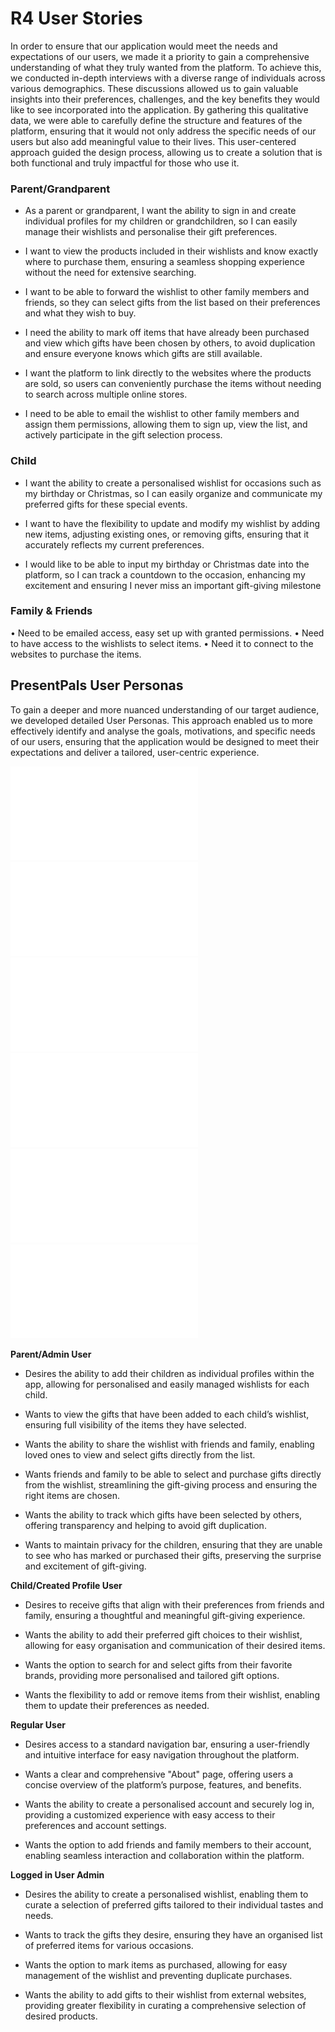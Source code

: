 # R4 User Stories
In order to ensure that our application would meet the needs and expectations of our users, we made it a priority to gain a comprehensive understanding of what they truly wanted from the platform. To achieve this, we conducted in-depth interviews with a diverse range of individuals across various demographics. These discussions allowed us to gain valuable insights into their preferences, challenges, and the key benefits they would like to see incorporated into the application. By gathering this qualitative data, we were able to carefully define the structure and features of the platform, ensuring that it would not only address the specific needs of our users but also add meaningful value to their lives. This user-centered approach guided the design process, allowing us to create a solution that is both functional and truly impactful for those who use it.

### Parent/Grandparent
*   As a parent or grandparent, I want the ability to sign in and create individual profiles for my children or grandchildren, so I can easily manage their wishlists and personalise their gift preferences.

*   I want to view the products included in their wishlists and know exactly where to purchase them, ensuring a seamless shopping experience without the need for extensive searching.

*   I want to be able to forward the wishlist to other family members and friends, so they can select gifts from the list based on their preferences and what they wish to buy.

*   I need the ability to mark off items that have already been purchased and view which gifts have been chosen by others, to avoid duplication and ensure everyone knows which gifts are still available.

*   I want the platform to link directly to the websites where the products are sold, so users can conveniently purchase the items without needing to search across multiple online stores.

*   I need to be able to email the wishlist to other family members and assign them permissions, allowing them to sign up, view the list, and actively participate in the gift selection process.

### Child
*   I want the ability to create a personalised wishlist for occasions such as my birthday or Christmas, so I can easily organize and communicate my preferred gifts for these special events.

*   I want to have the flexibility to update and modify my wishlist by adding new items, adjusting existing ones, or removing gifts, ensuring that it accurately reflects my current preferences.

*   I would like to be able to input my birthday or Christmas date into the platform, so I can track a countdown to the occasion, enhancing my excitement and ensuring I never miss an important gift-giving milestone

### Family & Friends
•	Need to be emailed access, easy set up with granted permissions.
•	Need to have access to the wishlists to select items.
•	Need it to connect to the websites to purchase the items.

## PresentPals User Personas
To gain a deeper and more nuanced understanding of our target audience, we developed detailed User Personas. This approach enabled us to more effectively identify and analyse the goals, motivations, and specific needs of our users, ensuring that the application would be designed to meet their expectations and deliver a tailored, user-centric experience.

![User_Profile_1 Adult Female](./images/User_Profile_1.pdf)
![User_Profile_2 Adult Male](./images/User_Profile_2.pdf)
![User_Profile_3 Child Female 17](./images/User_Profile_3.pdf)
![User_Profile_4 Child Male 15](./images/User_Profile_4.pdf)
![User_Profile_5 Child Female 13](./images/User_Profile_5.pdf)
![User_Profile_6 ChildFemale 8](./images/User_Profile_6.pdf)

**Parent/Admin User**
*   Desires the ability to add their children as individual profiles within the app, allowing for personalised and easily managed wishlists for each child.

*   Wants to view the gifts that have been added to each child’s wishlist, ensuring full visibility of the items they have selected.

*   Wants the ability to share the wishlist with friends and family, enabling loved ones to view and select gifts directly from the list.

*   Wants friends and family to be able to select and purchase gifts directly from the wishlist, streamlining the gift-giving process and ensuring the right items are chosen.

*   Wants the ability to track which gifts have been selected by others, offering transparency and helping to avoid gift duplication.

*   Wants to maintain privacy for the children, ensuring that they are unable to see who has marked or purchased their gifts, preserving the surprise and excitement of gift-giving.

**Child/Created Profile User**
*   Desires to receive gifts that align with their preferences from friends and family, ensuring a thoughtful and meaningful gift-giving experience.

*   Wants the ability to add their preferred gift choices to their wishlist, allowing for easy organisation and communication of their desired items.

*   Wants the option to search for and select gifts from their favorite brands, providing more personalised and tailored gift options.

*   Wants the flexibility to add or remove items from their wishlist, enabling them to update their preferences as needed.

**Regular User**
*   Desires access to a standard navigation bar, ensuring a user-friendly and intuitive interface for easy navigation throughout the platform.

*   Wants a clear and comprehensive "About" page, offering users a concise overview of the platform’s purpose, features, and benefits.

*   Wants the ability to create a personalised account and securely log in, providing a customized experience with easy access to their preferences and account settings.

*   Wants the option to add friends and family members to their account, enabling seamless interaction and collaboration within the platform.

**Logged in User Admin**
*   Desires the ability to create a personalised wishlist, enabling them to curate a selection of preferred gifts tailored to their individual tastes and needs.

*   Wants to track the gifts they desire, ensuring they have an organised list of preferred items for various occasions.

*   Wants the option to mark items as purchased, allowing for easy management of the wishlist and preventing duplicate purchases.

*   Wants the ability to add gifts to their wishlist from external websites, providing greater flexibility in curating a comprehensive selection of desired products.